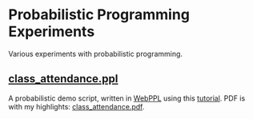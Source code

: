 # Probabilistic Programming Experiments 

Various experiments with probabilistic programming.


## [class_attendance.ppl](./class_attendance.ppl)

A probabilistic demo script, written in [WebPPL](http://webppl.org/) using this [tutorial](https://www.cs.cornell.edu/courses/cs4110/2016fa/lectures/lecture33.html). PDF is with my highlights: [class_attendance.pdf](./class_attendance.pdf).